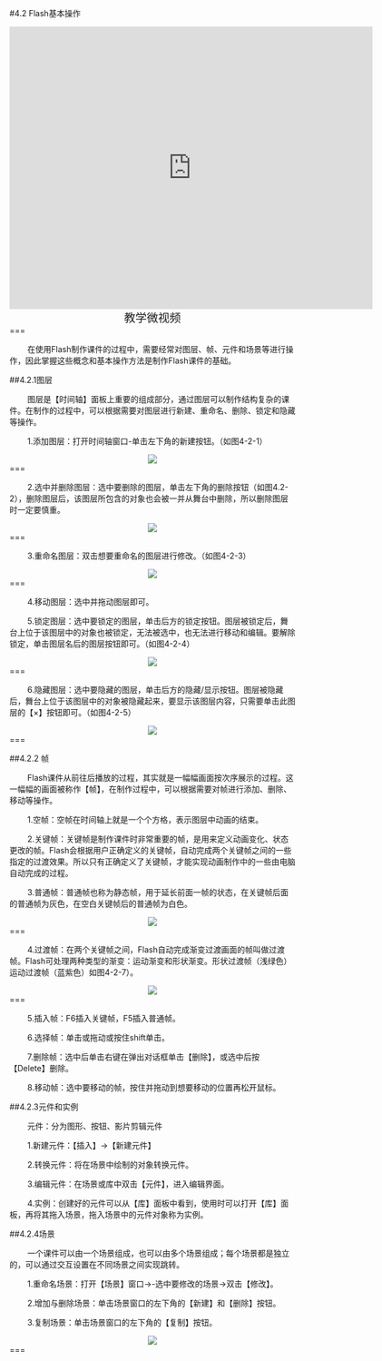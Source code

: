 #4.2 Flash基本操作
<div align="center"><iframe frameborder="0" width="640" height="498" src="https://v.qq.com/iframe/player.html?vid=b0534p11xwp&tiny=0&auto=0" allowfullscreen></iframe></div>
<div align="center"><span style="font-size:20px">教学微视频</span></div>
===

&nbsp;&nbsp;&nbsp;&nbsp;&nbsp;&nbsp;&nbsp;&nbsp;在使用Flash制作课件的过程中，需要经常对图层、帧、元件和场景等进行操作，因此掌握这些概念和基本操作方法是制作Flash课件的基础。

##4.2.1图层

&nbsp;&nbsp;&nbsp;&nbsp;&nbsp;&nbsp;&nbsp;&nbsp;图层是【时间轴】面板上重要的组成部分，通过图层可以制作结构复杂的课件。在制作的过程中，可以根据需要对图层进行新建、重命名、删除、锁定和隐藏等操作。

&nbsp;&nbsp;&nbsp;&nbsp;&nbsp;&nbsp;&nbsp;&nbsp;1.添加图层：打开时间轴窗口-单击左下角的新建按钮。（如图4-2-1）

<div align="center"><img src="/assets/4-2-1.png"></div>
===

&nbsp;&nbsp;&nbsp;&nbsp;&nbsp;&nbsp;&nbsp;&nbsp;2.选中并删除图层：选中要删除的图层，单击左下角的删除按钮（如图4.2-2），删除图层后，该图层所包含的对象也会被一并从舞台中删除，所以删除图层时一定要慎重。

<div align="center"><img src="/assets/4-2-2.png"></div>
===

&nbsp;&nbsp;&nbsp;&nbsp;&nbsp;&nbsp;&nbsp;&nbsp;3.重命名图层：双击想要重命名的图层进行修改。（如图4-2-3）

<div align="center"><img src="/assets/4-2-3.png"></div>
===

&nbsp;&nbsp;&nbsp;&nbsp;&nbsp;&nbsp;&nbsp;&nbsp;4.移动图层：选中并拖动图层即可。

&nbsp;&nbsp;&nbsp;&nbsp;&nbsp;&nbsp;&nbsp;&nbsp;5.锁定图层：选中要锁定的图层，单击后方的锁定按钮。图层被锁定后，舞台上位于该图层中的对象也被锁定，无法被选中，也无法进行移动和编辑。要解除锁定，单击图层名后的图层按钮即可。（如图4-2-4）

<div align="center"><img src="/assets/4-2-4.png"></div>
===

&nbsp;&nbsp;&nbsp;&nbsp;&nbsp;&nbsp;&nbsp;&nbsp;6.隐藏图层：选中要隐藏的图层，单击后方的隐藏/显示按钮。图层被隐藏后，舞台上位于该图层中的对象被隐藏起来，要显示该图层内容，只需要单击此图层的【×】按钮即可。（如图4-2-5）

<div align="center"><img src="/assets/4-2-5.png"></div>
===

##4.2.2 帧

&nbsp;&nbsp;&nbsp;&nbsp;&nbsp;&nbsp;&nbsp;&nbsp;Flash课件从前往后播放的过程，其实就是一幅幅画面按次序展示的过程。这一幅幅的画面被称作【帧】，在制作过程中，可以根据需要对帧进行添加、删除、移动等操作。

&nbsp;&nbsp;&nbsp;&nbsp;&nbsp;&nbsp;&nbsp;&nbsp;1.空帧：空帧在时间轴上就是一个个方格，表示图层中动画的结束。

&nbsp;&nbsp;&nbsp;&nbsp;&nbsp;&nbsp;&nbsp;&nbsp;2.关键帧：关键帧是制作课件时非常重要的帧，是用来定义动画变化、状态更改的帧。Flash会根据用户正确定义的关键帧，自动完成两个关键帧之间的一些指定的过渡效果。所以只有正确定义了关键帧，才能实现动画制作中的一些由电脑自动完成的过程。

&nbsp;&nbsp;&nbsp;&nbsp;&nbsp;&nbsp;&nbsp;&nbsp;3.普通帧：普通帧也称为静态帧，用于延长前面一帧的状态，在关键帧后面的普通帧为灰色，在空白关键帧后的普通帧为白色。

<div align="center"><img src="/assets/4-2-6.png"></div>
===

&nbsp;&nbsp;&nbsp;&nbsp;&nbsp;&nbsp;&nbsp;&nbsp;4.过渡帧：在两个关键帧之间，Flash自动完成渐变过渡画面的帧叫做过渡帧。Flash可处理两种类型的渐变：运动渐变和形状渐变。形状过渡帧（浅绿色）运动过渡帧（蓝紫色）如图4-2-7）。

<div align="center"><img src="/assets/4-2-7.png"></div>
===

&nbsp;&nbsp;&nbsp;&nbsp;&nbsp;&nbsp;&nbsp;&nbsp;5.插入帧：F6插入关键帧，F5插入普通帧。

&nbsp;&nbsp;&nbsp;&nbsp;&nbsp;&nbsp;&nbsp;&nbsp;6.选择帧：单击或拖动或按住shift单击。

&nbsp;&nbsp;&nbsp;&nbsp;&nbsp;&nbsp;&nbsp;&nbsp;7.删除帧：选中后单击右键在弹出对话框单击【删除】，或选中后按【Delete】删除。

&nbsp;&nbsp;&nbsp;&nbsp;&nbsp;&nbsp;&nbsp;&nbsp;8.移动帧：选中要移动的帧，按住并拖动到想要移动的位置再松开鼠标。

##4.2.3元件和实例

&nbsp;&nbsp;&nbsp;&nbsp;&nbsp;&nbsp;&nbsp;&nbsp;元件：分为图形、按钮、影片剪辑元件

&nbsp;&nbsp;&nbsp;&nbsp;&nbsp;&nbsp;&nbsp;&nbsp;1.新建元件：【插入】→【新建元件】

&nbsp;&nbsp;&nbsp;&nbsp;&nbsp;&nbsp;&nbsp;&nbsp;2.转换元件：将在场景中绘制的对象转换元件。

&nbsp;&nbsp;&nbsp;&nbsp;&nbsp;&nbsp;&nbsp;&nbsp;3.编辑元件：在场景或库中双击【元件】，进入编辑界面。

&nbsp;&nbsp;&nbsp;&nbsp;&nbsp;&nbsp;&nbsp;&nbsp;4.实例：创建好的元件可以从【库】面板中看到，使用时可以打开【库】面板，再将其拖入场景，拖入场景中的元件对象称为实例。

##4.2.4场景

&nbsp;&nbsp;&nbsp;&nbsp;&nbsp;&nbsp;&nbsp;&nbsp;一个课件可以由一个场景组成，也可以由多个场景组成；每个场景都是独立的，可以通过交互设置在不同场景之间实现跳转。

&nbsp;&nbsp;&nbsp;&nbsp;&nbsp;&nbsp;&nbsp;&nbsp;1.重命名场景：打开【场景】窗口→-选中要修改的场景→双击【修改】。

&nbsp;&nbsp;&nbsp;&nbsp;&nbsp;&nbsp;&nbsp;&nbsp;2.增加与删除场景：单击场景窗口的左下角的【新建】和【删除】按钮。

&nbsp;&nbsp;&nbsp;&nbsp;&nbsp;&nbsp;&nbsp;&nbsp;3.复制场景：单击场景窗口的左下角的【复制】按钮。

<div align="center"><img src="/assets/4-2-8.png"></div>
===
